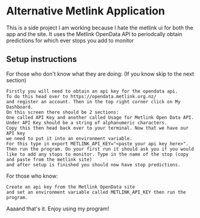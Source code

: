 # Alternative Metlink Application

This is a side project I am working because I hate the metlink ui for both the app and the site.
It uses the Metlink OpenData API to periodcally obtain predictions for which ever stops you add to monitor

## Setup instructions

For those who don't know what they are doing:
(If you know skip to the next section)
```
Firstly you will need to obtain an api key for the opendata api.
To do this head over to https://opendata.metlink.org.nz/ 
and register an account. Then in the top right corner click on My Dashboard.
On this screen there should be 2 sections: 
One called API Key and another called Usage for Metlink Open Data API. 
Under API Key should be a string of alphanumeric characters. 
Copy this then head back over to your terminal. Now that we have our API key 
we need to put it into an environment variable. 
For this type in export METLINK_API_KEY="<paste your api key here>". 
Then run the program. On your first run it should ask you if you would 
like to add any stops to monitor. Type in the name of the stop (copy and paste from the metlink site) 
and after setup is finished you should now have stop predictions.
```

For those who know:
```
Create an api key from the Metlink OpenData site 
and set an environment variable called METLINK_API_KEY then run the program.
```

Aaaand that's it. Enjoy using my program!
